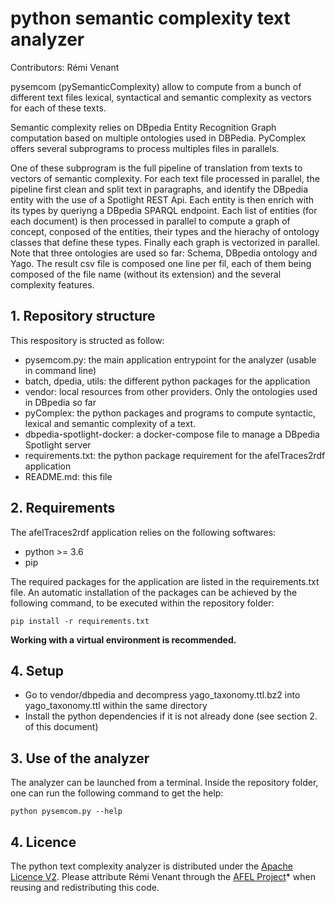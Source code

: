 # python semantic complexity text analyzer
Contributors: Rémi Venant

pysemcom (pySemanticComplexity) allow to compute from a bunch of different text files lexical,
syntactical and semantic complexity as vectors for each of these texts.

Semantic complexity relies on DBpedia Entity Recognition Graph computation based on multiple ontologies used in DBPedia.
PyComplex offers several subprograms to process multiples files in parallels.

One of these subprogram is the full pipeline of translation from texts to vectors of semantic complexity.
For each text file processed in parallel, the pipeline first clean and split text in paragraphs,
and identify the DBpedia entity with the use of a Spotlight REST Api. Each entity is then enrich with its types by
queriyng a DBpedia SPARQL endpoint. Each list of entities (for each document) is then processed in parallel to compute
a graph of concept, conposed of the entities, their types and the hierachy of ontology classes that define these types.
Finally each graph is vectorized in parallel. Note that three ontologies are used so far: Schema, DBpedia ontology and
Yago. The result csv file is composed one line per fil, each of them being composed of the file name (without its
extension) and the several complexity features.


## 1. Repository structure
This respository is structed as follow:

- pysemcom.py: the main application entrypoint for the analyzer (usable in command line)
- batch, dpedia, utils: the different python packages for the application
- vendor: local resources from other providers. Only the ontologies used in DBpedia so far
- pyComplex: the python packages and programs to compute syntactic, lexical and semantic complexity of a text.
- dbpedia-spotlight-docker: a docker-compose file to manage a DBpedia Spotlight server
- requirements.txt: the python package requirement for the afelTraces2rdf application
- README.md: this file

## 2. Requirements
The afelTraces2rdf application relies on the following softwares:

- python >= 3.6
- pip

The required packages for the application are listed in the requirements.txt file.
An automatic installation of the packages can be achieved by the following command, to be executed within the repository folder:

    pip install -r requirements.txt

__Working with a virtual environment is recommended.__

## 4. Setup

- Go to vendor/dbpedia and decompress yago_taxonomy.ttl.bz2 into yago_taxonomy.ttl within the same directory
- Install the python dependencies if it is not already done (see section 2. of this document)

## 3. Use of the analyzer
The analyzer can be launched from a terminal. Inside the repository folder, one can run the following command to get the help:

    python pysemcom.py --help

## 4. Licence
The python text complexity analyzer is distributed under the [Apache Licence V2](https://www.apache.org/licenses/LICENSE-2.0). Please attribute Rémi Venant through the [AFEL Project](http://afel-project.eu)* when reusing and redistributing this code.